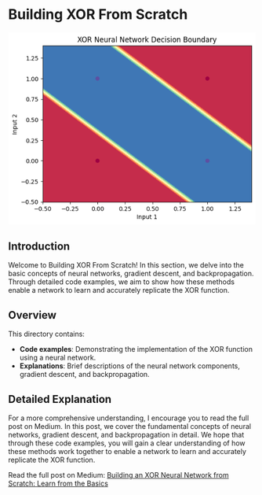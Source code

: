 # Building XOR From Scratch

![structure](images/result.png)

## Introduction

Welcome to Building XOR From Scratch! In this section, we delve into the basic concepts of neural networks, gradient descent, and backpropagation. Through detailed code examples, we aim to show how these methods enable a network to learn and accurately replicate the XOR function.

## Overview

This directory contains:
- **Code examples**: Demonstrating the implementation of the XOR function using a neural network.
- **Explanations**: Brief descriptions of the neural network components, gradient descent, and backpropagation.

## Detailed Explanation

For a more comprehensive understanding, I encourage you to read the full post on Medium. In this post, we cover the fundamental concepts of neural networks, gradient descent, and backpropagation in detail. We hope that through these code examples, you will gain a clear understanding of how these methods work together to enable a network to learn and accurately replicate the XOR function.

Read the full post on Medium: [Building an XOR Neural Network from Scratch: Learn from the Basics](https://medium.com/@derek246810/building-an-xor-neural-network-from-scratch-learn-from-the-basics-63a2a22495ae)